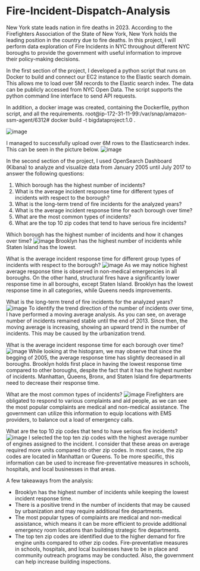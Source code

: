 # Fire-Incident-Dispatch-Analysis
New York state leads nation in fire deaths in 2023. According to the Firefighters Association of the State
of New York, New York holds the leading position in the country due to fire deaths. In this project, I will
perform data exploration of Fire Incidents in NYC throughout different NYC boroughs to provide the
government with useful information to improve their policy-making decisions.

In the first section of the project, I developed a python script that runs on Docker to build and connect
our EC2 instance to the Elastic search domain. This allows me to load over 5M records to the Elastic search
index. The data can be publicly accessed from NYC Open Data. The script supports the python command
line interface to send API requests.

In addition, a docker image was created, containing the Dockerfile, python script, and all the
requirements.
root@ip-172-31-11-99:/var/snap/amazon-ssm-agent/6312# docker build -t bigdataproject:1.0 .

![image](https://user-images.githubusercontent.com/111792836/234894653-62dca3c4-05c6-4b5d-aadf-37fc8cba3fe8.png)

I managed to successfully upload over 6M rows to the Elasticsearch index. This can be seen in the picture
below.
![image](https://user-images.githubusercontent.com/111792836/234894720-f5b22849-f91f-4cd4-9cf2-80d8279bb79b.png)

In the second section of the project, I used OpenSearch Dashboard (Kibana) to analyze and visualize data
from January 2005 until July 2017 to answer the following questions:
1. Which borough has the highest number of incidents?
2. What is the average incident response time for different types of incidents with respect to the borough?
3. What is the long-term trend of fire incidents for the analyzed years?
4. What is the average incident response time for each borough over time?
5. What are the most common types of incidents?
6. What are the top 10 zip codes that tend to have serious fire incidents?

Which borough has the highest number of incidents and how it changes over time?
![image](https://user-images.githubusercontent.com/111792836/234894998-f496447b-1e98-4f28-a175-eff9e619578c.png)
Brooklyn has the highest number of incidents while Staten Island has the lowest.

What is the average incident response time for different group types of incidents with respect to
the borough?
![image](https://user-images.githubusercontent.com/111792836/234895133-fe14d00e-ccd8-42ef-9ca9-283e46e8dd60.png)
As we may notice highest average response time is observed in non-medical emergencies in all boroughs.
On the other hand, structural fires have a significantly lower response time in all boroughs, except Staten
Island. Brooklyn has the lowest response time in all categories, while Queens needs improvements.

What is the long-term trend of fire incidents for the analyzed years?
![image](https://user-images.githubusercontent.com/111792836/234895273-650a4e97-cb9f-4bc5-953a-fa75547e750a.png)
To identify the trend direction of the number of incidents over time, I have performed a moving average
analysis. As you can see, on average number of incidents remained stable until the end of 2013. Since then,
the moving average is increasing, showing an upward trend in the number of incidents. This may be caused
by the urbanization trend.

What is the average incident response time for each borough over time?
![image](https://user-images.githubusercontent.com/111792836/234895399-54883047-7246-4bbb-a79a-dc7457d2c4e2.png)
While looking at the histogram, we may observe that since the begging of 2005, the average response time
has slightly decreased in all boroughs. Brooklyn holds first place in having the lowest response time
compared to other boroughs, despite the fact that it has the highest number of incidents. Manhattan, Queens,
Bronx, and Staten Island fire departments need to decrease their response time.

What are the most common types of incidents?
![image](https://user-images.githubusercontent.com/111792836/234895525-16fc3acf-e764-4b27-8bd0-8ed86620f7bc.png)
Firefighters are obligated to respond to various complaints and aid people, as we can see the most popular
complaints are medical and non-medical assistance. The government can utilize this information to equip
locations with EMS providers, to balance out a load of emergency calls.

What are the top 10 zip codes that tend to have serious fire incidents?
![image](https://user-images.githubusercontent.com/111792836/234895652-aab58608-a515-4131-a503-5512598e3564.png)
I selected the top ten zip codes with the highest average number of engines assigned to the incident. I
consider that these areas on average required more units compared to other zip codes. In most cases, the zip
codes are located in Manhattan or Queens. To be more specific, this information can be used to increase
fire-preventative measures in schools, hospitals, and local businesses in that areas.

A few takeaways from the analysis:
- Brooklyn has the highest number of incidents while keeping the lowest incident response time.
- There is a positive trend in the number of incidents that may be caused by urbanization and may
require additional fire departments.
- The most popular types of complaints are medical and non-medical assistance, which means it can
be more efficient to provide additional emergency room locations than building strategic fire
departments.
- The top ten zip codes are identified due to the higher demand for fire engine units compared to
other zip codes. Fire-preventative measures in schools, hospitals, and local businesses have to be
in place and community outreach programs may be conducted. Also, the government can help
increase building inspections.

